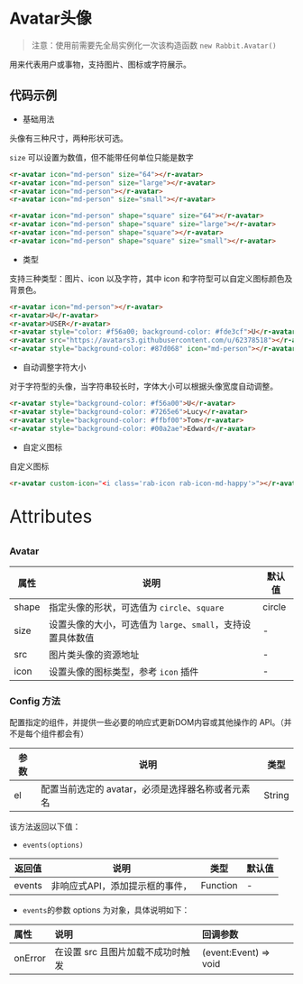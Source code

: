 # Avatar头像

> 注意：使用前需要先全局实例化一次该构造函数  `new Rabbit.Avatar()`

用来代表用户或事物，支持图片、图标或字符展示。

## 代码示例

- 基础用法

头像有三种尺寸，两种形状可选。

`size` 可以设置为数值，但不能带任何单位只能是数字

```html
<r-avatar icon="md-person" size="64"></r-avatar>
<r-avatar icon="md-person" size="large"></r-avatar>
<r-avatar icon="md-person"></r-avatar>
<r-avatar icon="md-person" size="small"></r-avatar>

<r-avatar icon="md-person" shape="square" size="64"></r-avatar>
<r-avatar icon="md-person" shape="square" size="large"></r-avatar>
<r-avatar icon="md-person" shape="square"></r-avatar>
<r-avatar icon="md-person" shape="square" size="small"></r-avatar>
```

- 类型

支持三种类型：图片、icon 以及字符，其中 icon 和字符型可以自定义图标颜色及背景色。

```html
<r-avatar icon="md-person"></r-avatar>
<r-avatar>U</r-avatar>
<r-avatar>USER</r-avatar>
<r-avatar style="color: #f56a00; background-color: #fde3cf">U</r-avatar>
<r-avatar src="https://avatars3.githubusercontent.com/u/62378518"></r-avatar>
<r-avatar style="background-color: #87d068" icon="md-person"></r-avatar>
```

- 自动调整字符大小

对于字符型的头像，当字符串较长时，字体大小可以根据头像宽度自动调整。

```html
<r-avatar style="background-color: #f56a00">U</r-avatar>
<r-avatar style="background-color: #7265e6">Lucy</r-avatar>
<r-avatar style="background-color: #ffbf00">Tom</r-avatar>
<r-avatar style="background-color: #00a2ae">Edward</r-avatar>
```

- 自定义图标

自定义图标

```html
<r-avatar custom-icon="<i class='rab-icon rab-icon-md-happy'>"></r-avatar>
```

<p style="font-size: 32px">Attributes</p>

### Avatar

| 属性           | 说明                                                        | 默认值 |
| -------------- | ----------------------------------------------------------- | ------ |
| shape       | 指定头像的形状，可选值为 `circle`、`square`                 | circle |
| size        | 设置头像的大小，可选值为 `large`、`small`，支持设置具体数值 | -      |
| src         | 图片类头像的资源地址                                        | -      |
| icon        | 设置头像的图标类型，参考 `icon` 插件                        | -      |

### Config  方法

配置指定的组件，并提供一些必要的响应式更新DOM内容或其他操作的 API。（并不是每个组件都会有）

| 参数 | 说明                                                | 类型   |
| ---- | --------------------------------------------------- | ------ |
| el   | 配置当前选定的 avatar，必须是选择器名称或者元素名 | String |

该方法返回以下值：

- `events(options)`

| 返回值 | 说明                            | 类型     | 默认值 |
| ------ | ------------------------------- | -------- | ------ |
| events | 非响应式API，添加提示框的事件， | Function | -      |

- `events`的参数 options 为对象，具体说明如下：

| 属性     | 说明                                                     | 回调参数                                       |
| :------- | :------------------------------------------------------- | :--------------------------------------------- |
| onError  | 在设置 src 且图片加载不成功时触发                             | (event:Event) => void                         |
